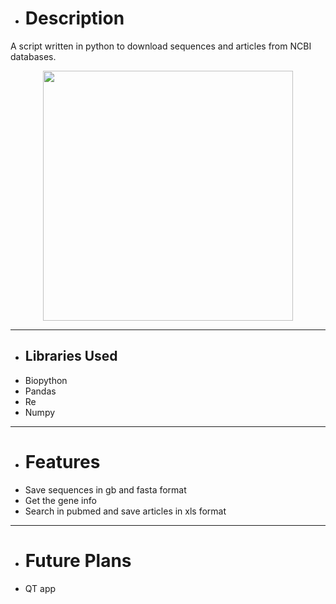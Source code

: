 - # Description
A script written in python to download sequences and articles from NCBI databases.

<center>
<img src="https://user-images.githubusercontent.com/89016694/193115031-3e4f1f16-a107-4942-b9cc-107d65810e17.png" width="400" height="400">
</center>

---
- ## Libraries Used
- Biopython
- Pandas
- Re
- Numpy

----
- # Features
- Save sequences in gb and fasta format
- Get the gene info
- Search in pubmed and save articles in xls format

---
- # Future Plans
- QT app
